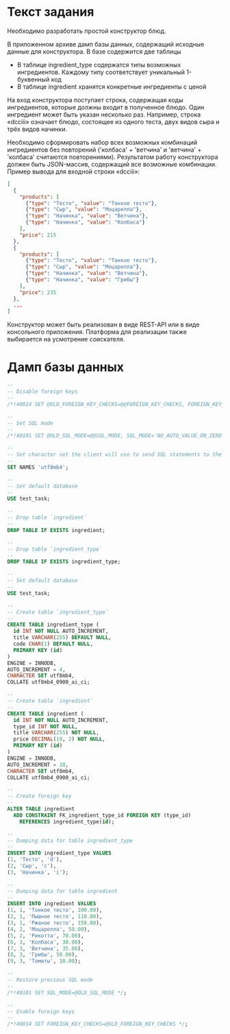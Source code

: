 # Текст задания

Необходимо разработать простой конструктор блюд.

В приложенном архиве дамп базы данных, содержащий исходные данные для
конструктора. В базе содержится две таблицы

* В таблице ingredient_type содержатся типы возможных ингредиентов. Каждому типу
соответствует уникальный 1-буквенный код
* В таблице ingredient хранятся конкретные ингредиенты с ценой

На вход конструктора поступает строка, содержащая коды ингредиентов, которые должны
входит в полученное блюдо. Один ингредиент может быть указан несколько раз. Например,
строка «dcciii» означает блюдо, состоящее из одного теста, двух видов сыра и трёх видов
начинки.

Необходимо сформировать набор всех возможных комбинаций ингредиентов без
повторений ('колбаса' + 'ветчина' и 'ветчина' + 'колбаса' считаются повторениями).
Результатом работу конструктора должен быть JSON-массив, содержащий все возможные
комбинации. Пример вывода для входной строки «dcciii»:

```json
[
  {
    "products": [
      {"type": "Тесто", "value": "Тонкое тесто"},
      {"type": "Сыр", "value": "Моцарелла"},
      {"type": "Начинка", "value": "Ветчина"},
      {"type": "Начинка", "value": "Колбаса"}
    ],
    "price": 215
  },
  {
    "products": [
      {"type": "Тесто", "value": "Тонкое тесто"},
      {"type": "Сыр", "value": "Моцарелла"},
      {"type": "Начинка", "value": "Ветчина"},
      {"type": "Начинка", "value": "Грибы"}
    ],
    "price": 235
  },
  ...
]
```

Конструктор может быть реализован в виде REST-API или в виде консольного приложения.
Платформа для реализации также выбирается на усмотрение соискателя.

# Дамп базы данных

```sql
-- 
-- Disable foreign keys
-- 
/*!40014 SET @OLD_FOREIGN_KEY_CHECKS=@@FOREIGN_KEY_CHECKS, FOREIGN_KEY_CHECKS=0 */;

-- 
-- Set SQL mode
-- 
/*!40101 SET @OLD_SQL_MODE=@@SQL_MODE, SQL_MODE='NO_AUTO_VALUE_ON_ZERO' */;

-- 
-- Set character set the client will use to send SQL statements to the server
--
SET NAMES 'utf8mb4';

--
-- Set default database
--
USE test_task;

--
-- Drop table `ingredient`
--
DROP TABLE IF EXISTS ingredient;

--
-- Drop table `ingredient_type`
--
DROP TABLE IF EXISTS ingredient_type;

--
-- Set default database
--
USE test_task;

--
-- Create table `ingredient_type`
--
CREATE TABLE ingredient_type (
  id INT NOT NULL AUTO_INCREMENT,
  title VARCHAR(255) DEFAULT NULL,
  code CHAR(1) DEFAULT NULL,
  PRIMARY KEY (id)
)
ENGINE = INNODB,
AUTO_INCREMENT = 4,
CHARACTER SET utf8mb4,
COLLATE utf8mb4_0900_ai_ci;

--
-- Create table `ingredient`
--
CREATE TABLE ingredient (
  id INT NOT NULL AUTO_INCREMENT,
  type_id INT NOT NULL,
  title VARCHAR(255) NOT NULL,
  price DECIMAL(19, 2) NOT NULL,
  PRIMARY KEY (id)
)
ENGINE = INNODB,
AUTO_INCREMENT = 10,
CHARACTER SET utf8mb4,
COLLATE utf8mb4_0900_ai_ci;

--
-- Create foreign key
--
ALTER TABLE ingredient 
  ADD CONSTRAINT FK_ingredient_type_id FOREIGN KEY (type_id)
    REFERENCES ingredient_type(id);

-- 
-- Dumping data for table ingredient_type
--
INSERT INTO ingredient_type VALUES
(1, 'Тесто', 'd'),
(2, 'Сыр', 'c'),
(3, 'Начинка', 'i');

-- 
-- Dumping data for table ingredient
--
INSERT INTO ingredient VALUES
(1, 1, 'Тонкое тесто', 100.00),
(2, 1, 'Пышное тесто', 110.00),
(3, 1, 'Ржаное тесто', 150.00),
(4, 2, 'Моцарелла', 50.00),
(5, 2, 'Рикотта', 70.00),
(6, 3, 'Колбаса', 30.00),
(7, 3, 'Ветчина', 35.00),
(8, 3, 'Грибы', 50.00),
(9, 3, 'Томаты', 10.00);

-- 
-- Restore previous SQL mode
-- 
/*!40101 SET SQL_MODE=@OLD_SQL_MODE */;

-- 
-- Enable foreign keys
-- 
/*!40014 SET FOREIGN_KEY_CHECKS=@OLD_FOREIGN_KEY_CHECKS */;
```
